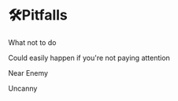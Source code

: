 # 🛠Pitfalls

What not to do

Could easily happen if you're not paying attention

Near Enemy

Uncanny